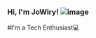 ### Hi, I'm JoWiry! ![image](https://user-images.githubusercontent.com/71900299/225781818-a8ba6851-7d6c-46b3-b54a-04c8663911f2.png)


#I'm a Tech Enthusiast💻
